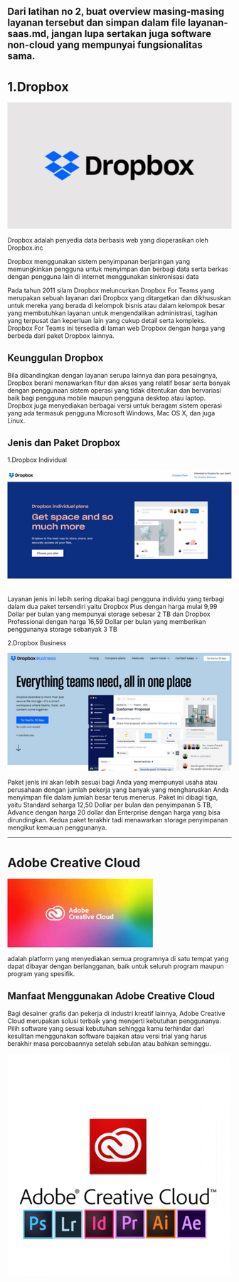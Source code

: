 Dari latihan no 2, buat overview masing-masing layanan tersebut dan simpan dalam file layanan-saas.md, jangan lupa sertakan juga software non-cloud yang mempunyai fungsionalitas sama.
--------------------------------------------------------------------------------------------------------

# **1.Dropbox**

![1](dropbox-logo.jpg)

Dropbox adalah penyedia data berbasis web yang dioperasikan oleh Dropbox.inc

Dropbox menggunakan sistem penyimpanan berjaringan yang memungkinkan pengguna untuk menyimpan dan berbagi data serta berkas dengan pengguna lain di internet menggunakan sinkronisasi data

Pada tahun 2011 silam Dropbox meluncurkan Dropbox For Teams yang merupakan sebuah layanan dari Dropbox yang ditargetkan dan dikhususkan untuk mereka yang berada di kelompok bisnis atau dalam kelompok besar yang membutuhkan layanan untuk mengendalikan administrasi, tagihan yang terpusat dan keperluan lain yang cukup detail serta kompleks. Dropbox For Teams ini tersedia di laman web Dropbox dengan harga yang berbeda dari paket Dropbox lainnya.

## **Keunggulan Dropbox**

Bila dibandingkan dengan layanan serupa lainnya dan para pesaingnya, Dropbox berani menawarkan fitur dan akses yang relatif besar serta banyak dengan penggunaan sistem operasi yang tidak ditentukan dan bervariasi baik bagi pengguna mobile maupun pengguna desktop atau laptop. Dropbox juga menyediakan berbagai versi untuk beragam sistem operasi yang ada termasuk pengguna Microsoft Windows, Mac OS X, dan juga Linux.

## **Jenis dan Paket Dropbox**

1.Dropbox Individual

![2](dropbox-individu.jpg)

Layanan jenis ini lebih sering dipakai bagi pengguna individu yang terbagi dalam dua paket tersendiri yaitu Dropbox Plus dengan harga mulai 9,99 Dollar per bulan yang mempunyai storage sebesar 2 TB dan Dropbox Professional dengan harga 16,59 Dollar per bulan yang memberikan penggunanya storage sebanyak 3 TB

2.Dropbox Business

![3](dropbox-bussines.jpg)

Paket jenis ini akan lebih sesuai bagi Anda yang mempunyai usaha atau perusahaan dengan jumlah pekerja yang banyak yang mengharuskan Anda menyimpan file dalam jumlah besar terus menerus. Paket ini dibagi tiga, yaitu Standard seharga 12,50 Dollar per bulan dan penyimpanan 5 TB, Advance dengan harga  20 dollar dan Enterprise dengan harga yang bisa dirundingkan. Kedua paket terakhir tadi menawarkan storage penyimpanan mengikut kemauan penggunanya.

----------------------------------
# **Adobe Creative Cloud**

![4](adobe-creative-cloud.jpg)

adalah platform yang menyediakan semua programnya di satu tempat yang dapat dibayar dengan berlangganan, baik untuk seluruh program maupun program yang spesifik. 

## **Manfaat Menggunakan Adobe Creative Cloud**

Bagi desainer grafis dan pekerja di industri kreatif lainnya, Adobe Creative Cloud merupakan solusi terbaik yang mengerti kebutuhan penggunanya. Pilih software yang sesuai kebutuhan sehingga kamu terhindar dari kesulitan menggunakan software bajakan atau versi trial yang harus berakhir masa percobaannya setelah sebulan atau bahkan seminggu. 

![5](adobe-crative-app.png)